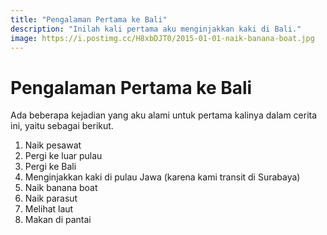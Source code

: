 ```yaml
---
title: "Pengalaman Pertama ke Bali"
description: "Inilah kali pertama aku menginjakkan kaki di Bali."
image: https://i.postimg.cc/H8xbDJT0/2015-01-01-naik-banana-boat.jpg
---
```

# Pengalaman Pertama ke Bali

Ada beberapa kejadian yang aku alami untuk pertama kalinya dalam cerita ini, yaitu sebagai berikut.

1. Naik pesawat
2. Pergi ke luar pulau
3. Pergi ke Bali
4. Menginjakkan kaki di pulau Jawa (karena kami transit di Surabaya)
5. Naik banana boat
6. Naik parasut
7. Melihat laut
8. Makan di pantai
